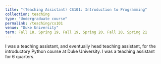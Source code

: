 ```yaml
---
title: "(Teaching Assistant) CS101: Introduction to Programming"
collection: teaching
type: "Undergraduate course"
permalink: /teaching/cs101
venue: "Duke University"
term: Fall 18, Spring 19, Fall 19, Spring 20, Fall 20, Spring 21
---
```


I was a teaching assistant, and eventually head teaching assistant, for the introductory Python course at Duke University. I was a teaching assistant for 6 quarters.
